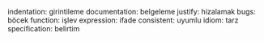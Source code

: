indentation: girintileme
documentation: belgeleme
justify: hizalamak
bugs: böcek
function: işlev
expression: ifade
consistent: uyumlu
idiom: tarz
specification: belirtim
